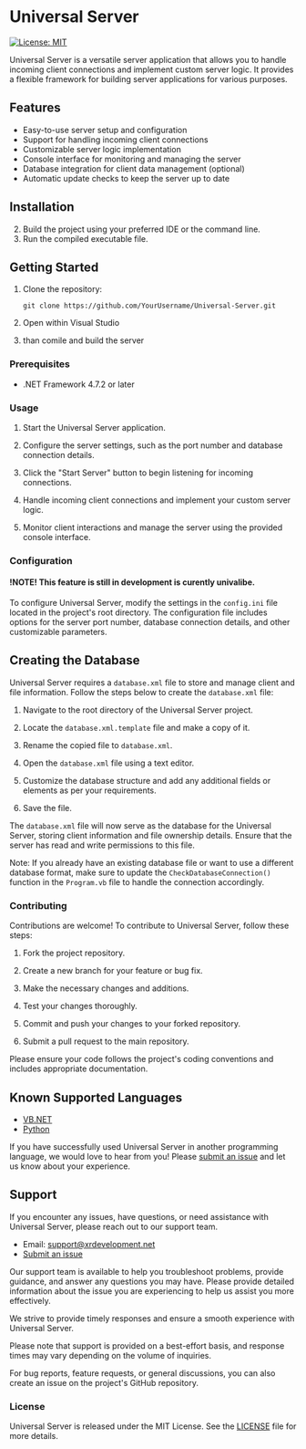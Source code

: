 # Universal Server

[![License: MIT](https://img.shields.io/badge/License-MIT-blue.svg)](https://opensource.org/licenses/MIT)

Universal Server is a versatile server application that allows you to handle incoming client connections and implement custom server logic. It provides a flexible framework for building server applications for various purposes.

## Features

- Easy-to-use server setup and configuration
- Support for handling incoming client connections
- Customizable server logic implementation
- Console interface for monitoring and managing the server
- Database integration for client data management (optional)
- Automatic update checks to keep the server up to date

## Installation


2. Build the project using your preferred IDE or the command line.
3. Run the compiled executable file.

## Getting Started

1. Clone the repository:

   ```shell
   git clone https://github.com/YourUsername/Universal-Server.git

2. Open within Visual Studio
3. than comile and build the server

### Prerequisites

- .NET Framework 4.7.2 or later

### Usage

1. Start the Universal Server application.

2. Configure the server settings, such as the port number and database connection details.

3. Click the "Start Server" button to begin listening for incoming connections.

4. Handle incoming client connections and implement your custom server logic.

5. Monitor client interactions and manage the server using the provided console interface.

### Configuration

#### !NOTE! This feature is still in development is curently univalibe.

To configure Universal Server, modify the settings in the `config.ini` file located in the project's root directory. The configuration file includes options for the server port number, database connection details, and other customizable parameters.

## Creating the Database

Universal Server requires a `database.xml` file to store and manage client and file information. Follow the steps below to create the `database.xml` file:

1. Navigate to the root directory of the Universal Server project.

2. Locate the `database.xml.template` file and make a copy of it.

3. Rename the copied file to `database.xml`.

4. Open the `database.xml` file using a text editor.

5. Customize the database structure and add any additional fields or elements as per your requirements.

6. Save the file.

The `database.xml` file will now serve as the database for the Universal Server, storing client information and file ownership details. Ensure that the server has read and write permissions to this file.

Note: If you already have an existing database file or want to use a different database format, make sure to update the `CheckDatabaseConnection()` function in the `Program.vb` file to handle the connection accordingly.


### Contributing

Contributions are welcome! To contribute to Universal Server, follow these steps:

1. Fork the project repository.

2. Create a new branch for your feature or bug fix.

3. Make the necessary changes and additions.

4. Test your changes thoroughly.

5. Commit and push your changes to your forked repository.

6. Submit a pull request to the main repository.

Please ensure your code follows the project's coding conventions and includes appropriate documentation.

## Known Supported Languages

- [VB.NET](https://www.visualstudio.com/)
- [Python](https://www.python.org/)

If you have successfully used Universal Server in another programming language, we would love to hear from you! Please [submit an issue](https://github.com/your/repository/issues) and let us know about your experience.

## Support

If you encounter any issues, have questions, or need assistance with Universal Server, please reach out to our support team.

- Email: support@xrdevelopment.net
- [Submit an issue](https://github.com/your/repository/issues)

Our support team is available to help you troubleshoot problems, provide guidance, and answer any questions you may have. Please provide detailed information about the issue you are experiencing to help us assist you more effectively.

We strive to provide timely responses and ensure a smooth experience with Universal Server.

Please note that support is provided on a best-effort basis, and response times may vary depending on the volume of inquiries.

For bug reports, feature requests, or general discussions, you can also create an issue on the project's GitHub repository.


### License

Universal Server is released under the MIT License. See the [LICENSE](LICENSE) file for more details.
